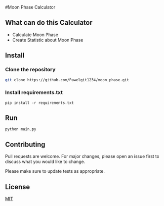 #Moon Phase Calculator
## What can do this Calculator
- Calculate Moon Phase
- Create Statistic about Moon Phase
## Install
### Clone the repository
```bash
git clone https://github.com/Pawelgit1234/moon_phase.git
```
### Install requirements.txt
````commandline
pip install -r requirements.txt
````
## Run
````commandline
python main.py
````
## Contributing

Pull requests are welcome. For major changes, please open an issue first
to discuss what you would like to change.

Please make sure to update tests as appropriate.

## License

[MIT](https://choosealicense.com/licenses/mit/)